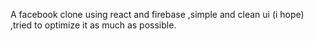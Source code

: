 A facebook clone using react and firebase ,simple and clean ui (i hope) ,tried to optimize it as much as possible.